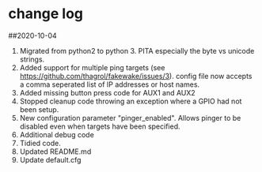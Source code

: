 # change log

##2020-10-04

1. Migrated from python2 to python 3. PITA especially the byte vs unicode strings.
2. Added support for multiple ping targets (see https://github.com/thagrol/fakewake/issues/3).
config file now accepts a comma seperated list of IP addresses or host names.
3. Added missing button press code for AUX1 and AUX2
4. Stopped cleanup code throwing an exception where a GPIO had not been setup.
5. New configuration parameter "pinger_enabled". Allows pinger to be disabled even when targets have been specified.
6. Additional debug code
7. Tidied code.
8. Updated README.md
9. Update default.cfg
